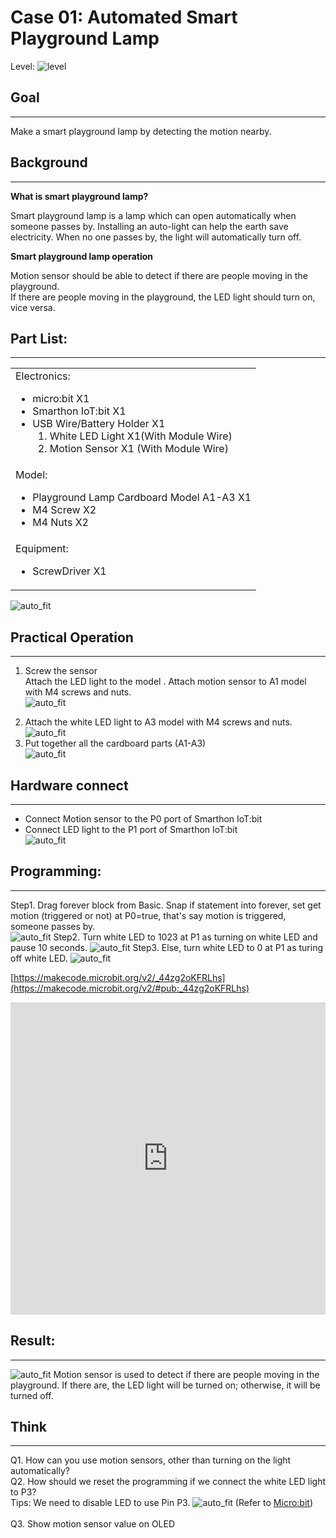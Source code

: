 # Case 01: Automated Smart Playground Lamp

Level: ![level](images/level1.png)

## Goal
<HR>
Make a smart playground lamp by detecting the motion nearby.<P>

## Background
<HR>
<B>What is smart playground lamp?</B><P>

Smart playground lamp is a lamp which can open automatically when someone passes by. Installing an
auto-light can help the earth save electricity. When no one passes by, the light will automatically turn off.<P>

<B>Smart playground lamp operation</B><P>

Motion sensor should be able to detect if there are people moving in the playground.<BR>
If there are people moving in the playground, the LED light should turn on, vice versa.<BR>

## Part List: 
<HR>
<table><tr><td>
Electronics:
<ul display='inline-block'>
<li>micro:bit X1</li>
<li>Smarthon IoT:bit X1</li>
<li>USB Wire/Battery Holder X1</li>
&nbsp;&nbsp;1. White LED Light X1(With Module Wire)<BR>
&nbsp;&nbsp;2. Motion Sensor X1 (With Module Wire)
</ul>
</td></tr>
<tr>
<td>Model:
<ul>
<li>Playground Lamp Cardboard Model A1-A3 X1</li>
<li>M4 Screw X2</li>
<li>M4 Nuts X2</li>
</ul>
</td></tr>
<tr><td>Equipment:
<ul><li>ScrewDriver X1</li></ul></td></tr></table>

![auto_fit](images/Case1_01.png)
<P>

## Practical Operation
<HR>

1. Screw the sensor<BR>Attach the LED light to the model . Attach motion sensor to A1 model with M4 screws and nuts.<BR>
![auto_fit](images/Case1_02.png)<P>
2. Attach the white LED light to A3 model with M4 screws and nuts.<BR>
![auto_fit](images/Case1_03.png)<BR>
3. Put together all the cardboard parts (A1-A3)<BR>
![auto_fit](images/Case1_04.png)

## Hardware connect
<HR>

* Connect Motion sensor to the P0 port of Smarthon IoT:bit
* Connect LED light to the P1 port of Smarthon IoT:bit
<BR>![auto_fit](images/Case1_05.png)
<P>

## Programming:
<HR>

Step1. Drag forever block from Basic. Snap if statement into forever, set get motion (triggered or not) at P0=true, that's say motion is triggered, someone passes by.<BR>
![auto_fit](images/Case1_06.png)
Step2. Turn white LED to 1023 at P1 as turning on white LED and pause 10 seconds.
![auto_fit](images/Case1_07.png)
Step3. Else, turn white LED to 0 at P1 as turing off white LED.
![auto_fit](images/Case1_08.png)
<P>

[https://makecode.microbit.org/v2/_44zg2oKFRLhs](https://makecode.microbit.org/v2/#pub:_44zg2oKFRLhs)<BR>
<iframe src="https://makecode.microbit.org/v2/#pub:_44zg2oKFRLhs" width="100%" height="500" frameborder="0"></iframe>

<P>

## Result:
<HR>

![auto_fit](images/Case1_09.gif)
Motion sensor is used to detect if there are people moving in the playground. If there are, the LED light will be turned on; otherwise, it will be turned off.

## Think
<HR> 

Q1. How can you use motion sensors, other than turning  on the light automatically?<BR>
Q2. How should we reset the programming if we connect the white LED light to P3?<BR>
Tips: We need to disable LED to use Pin P3.
![auto_fit](images/Case1_10.png)
(Refer to [Micro:bit](https://makecode.microbit.org/device/pins))	
<BR>Q3. Show motion sensor value on OLED
